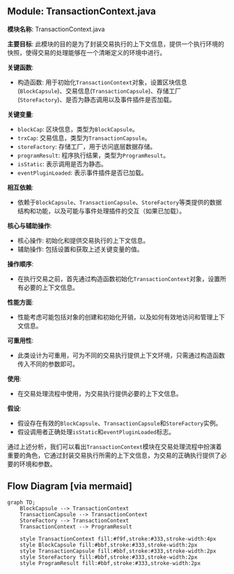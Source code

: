 ## Module: TransactionContext.java
**模块名称**: TransactionContext.java

**主要目标**: 此模块的目的是为了封装交易执行的上下文信息，提供一个执行环境的快照，使得交易的处理能够在一个清晰定义的环境中进行。

**关键函数**:
- 构造函数: 用于初始化`TransactionContext`对象，设置区块信息(`BlockCapsule`)、交易信息(`TransactionCapsule`)、存储工厂(`StoreFactory`)、是否为静态调用以及事件插件是否加载。

**关键变量**:
- `blockCap`: 区块信息，类型为`BlockCapsule`。
- `trxCap`: 交易信息，类型为`TransactionCapsule`。
- `storeFactory`: 存储工厂，用于访问底层数据存储。
- `programResult`: 程序执行结果，类型为`ProgramResult`。
- `isStatic`: 表示调用是否为静态。
- `eventPluginLoaded`: 表示事件插件是否已加载。

**相互依赖**:
- 依赖于`BlockCapsule`、`TransactionCapsule`、`StoreFactory`等类提供的数据结构和功能，以及可能与事件处理插件的交互（如果已加载）。

**核心与辅助操作**:
- 核心操作: 初始化和提供交易执行的上下文信息。
- 辅助操作: 包括设置和获取上述关键变量的值。

**操作顺序**:
- 在执行交易之前，首先通过构造函数初始化`TransactionContext`对象，设置所有必要的上下文信息。

**性能方面**:
- 性能考虑可能包括对象的创建和初始化开销，以及如何有效地访问和管理上下文信息。

**可重用性**:
- 此类设计为可重用，可为不同的交易执行提供上下文环境，只需通过构造函数传入不同的参数即可。

**使用**:
- 在交易处理流程中使用，为交易执行提供必要的上下文信息。

**假设**:
- 假设存在有效的`BlockCapsule`、`TransactionCapsule`和`StoreFactory`实例。
- 假设调用者正确处理`isStatic`和`eventPluginLoaded`标志。

通过上述分析，我们可以看出`TransactionContext`模块在交易处理流程中扮演着重要的角色，它通过封装交易执行所需的上下文信息，为交易的正确执行提供了必要的环境和参数。
## Flow Diagram [via mermaid]
```mermaid
graph TD;
    BlockCapsule --> TransactionContext
    TransactionCapsule --> TransactionContext
    StoreFactory --> TransactionContext
    TransactionContext --> ProgramResult

    style TransactionContext fill:#f9f,stroke:#333,stroke-width:4px
    style BlockCapsule fill:#bbf,stroke:#333,stroke-width:2px
    style TransactionCapsule fill:#bbf,stroke:#333,stroke-width:2px
    style StoreFactory fill:#bbf,stroke:#333,stroke-width:2px
    style ProgramResult fill:#bbf,stroke:#333,stroke-width:2px
```
